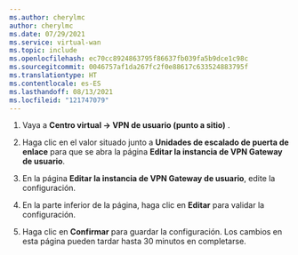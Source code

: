 ```yaml
---
ms.author: cherylmc
author: cherylmc
ms.date: 07/29/2021
ms.service: virtual-wan
ms.topic: include
ms.openlocfilehash: ec70cc8924863795f86637fb039fa5b9dce1c98c
ms.sourcegitcommit: 0046757af1da267fc2f0e88617c633524883795f
ms.translationtype: HT
ms.contentlocale: es-ES
ms.lasthandoff: 08/13/2021
ms.locfileid: "121747079"
---
```

1. Vaya a **Centro virtual -> VPN de usuario (punto a sitio)** .

1. Haga clic en el valor situado junto a **Unidades de escalado de puerta de enlace** para que se abra la página **Editar la instancia de VPN Gateway de usuario**.

1. En la página **Editar la instancia de VPN Gateway de usuario**, edite la configuración.

1. En la parte inferior de la página, haga clic en **Editar** para validar la configuración.

1. Haga clic en **Confirmar** para guardar la configuración. Los cambios en esta página pueden tardar hasta 30 minutos en completarse.